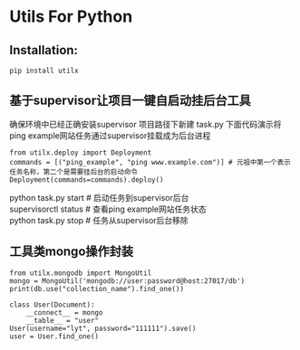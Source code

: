 # Utils For Python

## Installation:
    pip install utilx

## 基于supervisor让项目一键自启动挂后台工具
确保环境中已经正确安装supervisor
项目路径下新建 task.py 下面代码演示将ping example网站任务通过supervisor挂载成为后台进程

    from utilx.deploy import Deployment
    commands = [("ping_example", "ping www.example.com")] # 元祖中第一个表示任务名称，第二个是需要挂后台的启动命令
    Deployment(commands=commands).deploy()

python task.py start # 启动任务到supervisor后台    
supervisorctl status # 查看ping example网站任务状态     
python task.py stop # 任务从supervisor后台移除   

## 工具类mongo操作封装
	from utilx.mongodb import MongoUtil
	mongo = MongoUtil('mongodb://user:password@host:27017/db')
	print(db.use("collection_name").find_one())

    class User(Document):
        __connect__ = mongo
        __table__ = "user"
    User(username="lyt", password="111111").save()
    user = User.find_one()  